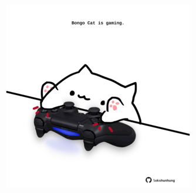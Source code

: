 <!-- built at 01/09/2023, 21:00:51 UTC -->
<p align="center">
  <img width="500" height="500" src="./ReadmeImage.svg">
</p>
